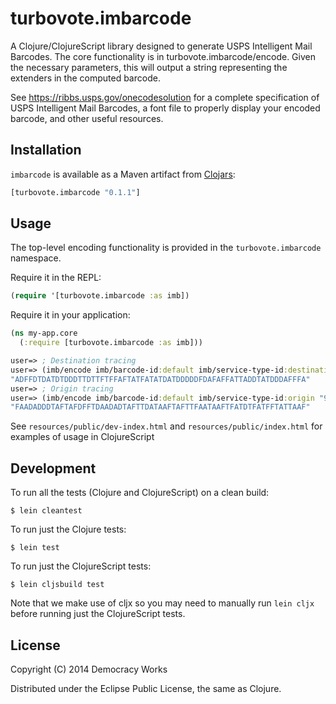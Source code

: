 # turbovote.imbarcode

A Clojure/ClojureScript library designed to generate USPS Intelligent Mail Barcodes.
The core functionality is in turbovote.imbarcode/encode. Given the necessary parameters,
this will output a string representing the extenders in the computed barcode.

See https://ribbs.usps.gov/onecodesolution for a complete specification
of USPS Intelligent Mail Barcodes, a font file to properly display your encoded barcode,
and other useful resources.


## Installation

`imbarcode` is available as a Maven artifact from
[Clojars](http://clojars.org/turbovote.imbarcode):
```clojure
[turbovote.imbarcode "0.1.1"]
```

## Usage

The top-level encoding functionality is provided in the
`turbovote.imbarcode` namespace.

Require it in the REPL:

```clojure
(require '[turbovote.imbarcode :as imb])
```

Require it in your application:

```clojure
(ns my-app.core
  (:require [turbovote.imbarcode :as imb]))
```

```clojure
user=> ; Destination tracing
user=> (imb/encode imb/barcode-id:default imb/service-type-id:destination "123456789" "123456" "123456789")
"ADFFDTDATDTDDDTTDTTFTFFAFTATFATATDATDDDDDFDAFAFFATTADDTATDDDAFFFA"
user=> ; Origin tracing
user=> (imb/encode imb/barcode-id:default imb/service-type-id:origin "999888777666555" "012345678")
"FAADADDDTAFTAFDFFTDAADADTAFTTDATAAFTAFTTFAATAAFTFATDTFATFFTATTAAF"
```

See ```resources/public/dev-index.html``` and ```resources/public/index.html``` for examples
of usage in ClojureScript


## Development

To run all the tests (Clojure and ClojureScript) on a clean build:

    $ lein cleantest

To run just the Clojure tests:

    $ lein test

To run just the ClojureScript tests:

    $ lein cljsbuild test

Note that we make use of cljx so you may need to manually run `lein cljx` before
running just the ClojureScript tests.

## License

Copyright (C) 2014 Democracy Works

Distributed under the Eclipse Public License, the same as Clojure.
